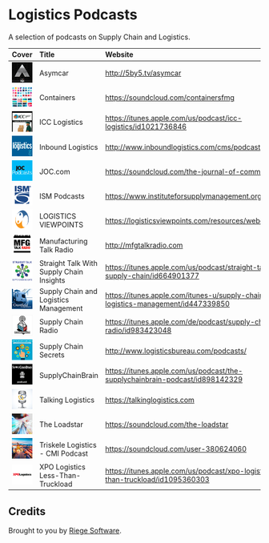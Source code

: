 # Logistics Podcasts

A selection of podcasts on Supply Chain and Logistics.

| Cover | Title | Website |
| :--- |:---| :--- |
| ![Asymcar](cover/asymcar.png) | Asymcar | http://5by5.tv/asymcar |
| ![Containers](cover/containers.png) | Containers | https://soundcloud.com/containersfmg |
| ![ICC Logistics](cover/icc-logistics.png) | ICC Logistics | https://itunes.apple.com/us/podcast/icc-logistics/id1021736846 |
| ![Inbound Logistics](cover/inbound-logistics.png) | Inbound Logistics | http://www.inboundlogistics.com/cms/podcast |
| ![JOC.com ](cover/joc.png) | JOC.com  | https://soundcloud.com/the-journal-of-commerce |
| ![ISM Podcasts](cover/ism-podcasts.png) | ISM Podcasts | https://www.instituteforsupplymanagement.org/Podcasts |
| ![LOGISTICS VIEWPOINTS](cover/logistics-viewpoints.png) | LOGISTICS VIEWPOINTS | https://logisticsviewpoints.com/resources/webcasts/ |
| ![Manufacturing Talk Radio](cover/manufacturing-talk-radio.png) | Manufacturing Talk Radio | http://mfgtalkradio.com |
| ![Straight Talk With Supply Chain Insights](cover/straight-talk-with-supply-chain-insights.png) | Straight Talk With Supply Chain Insights | https://itunes.apple.com/us/podcast/straight-talk-supply-chain/id664901377 |
| ![Supply Chain and Logistics Management](cover/supply-chain-and-logistics-management.png) | Supply Chain and Logistics Management | https://itunes.apple.com/itunes-u/supply-chain-logistics-management/id447339850 |
| ![Supply Chain Radio](cover/supply-chain-radio.png) | Supply Chain Radio | https://itunes.apple.com/de/podcast/supply-chain-radio/id983423048 |
| ![Supply Chain Secrets](cover/supply-chain-secrets.png) | Supply Chain Secrets | http://www.logisticsbureau.com/podcasts/ |
| ![SupplyChainBrain](cover/supplychainbrain.png) | SupplyChainBrain | https://itunes.apple.com/us/podcast/the-supplychainbrain-podcast/id898142329 |
| ![Talking Logistics](cover/talking-logistics.png) | Talking Logistics | https://talkinglogistics.com |
| ![The Loadstar](cover/the-loadstar.png) | The Loadstar | https://soundcloud.com/the-loadstar |
| ![Triskele Logistics - CMI Podcast](cover/triskele-logistics.png) | Triskele Logistics - CMI Podcast | https://soundcloud.com/user-380624060 |
| ![XPO Logistics Less-Than-Truckload](cover/xpo-logistics.png) | XPO Logistics Less-Than-Truckload | https://itunes.apple.com/us/podcast/xpo-logistics-less-than-truckload/id1095360303 |

## Credits

Brought to you by [Riege Software](https://www.riege.com).